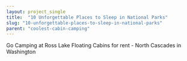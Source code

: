 ```yaml
---
layout: project_single
title:  "10 Unforgettable Places to Sleep in National Parks"
slug: "10-unforgettable-places-to-sleep-in-national-parks"
parent: "coolest-cabin-camping"
---
```

Go Camping at Ross Lake Floating Cabins for rent - North Cascades in Washington